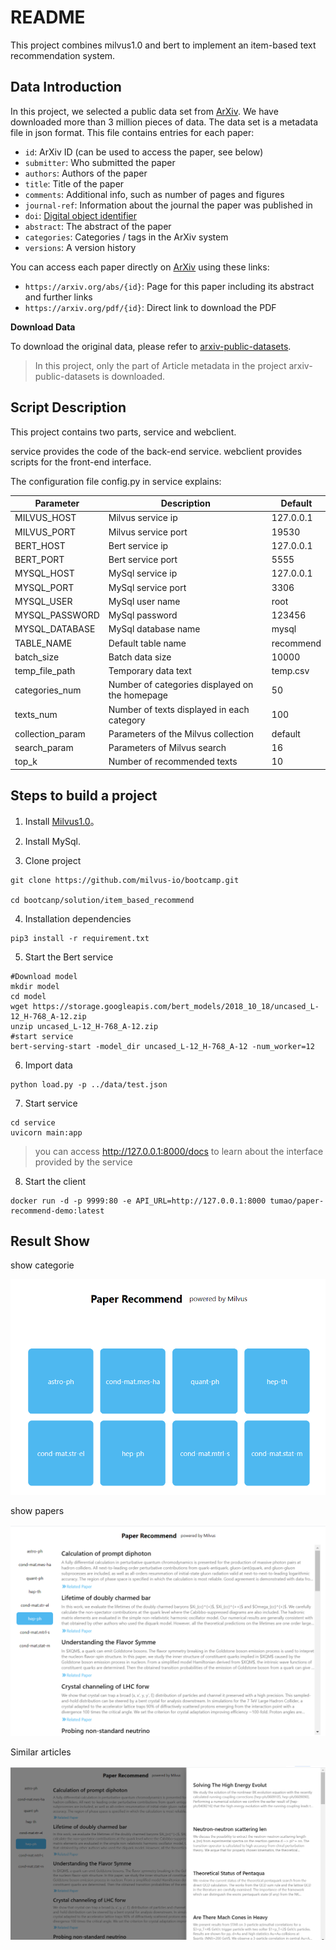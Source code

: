 # README


This project combines milvus1.0 and bert to implement an item-based text recommendation system.

## Data Introduction

In this project, we selected a public data set from [ArXiv](https://arxiv.org/). We have downloaded more than 3 million pieces of data. The data set is a metadata file in json format. This file contains entries for each paper:

- `id`: ArXiv ID (can be used to access the paper, see below)
- `submitter`: Who submitted the paper
- `authors`: Authors of the paper
- `title`: Title of the paper
- `comments`: Additional info, such as number of pages and figures
- `journal-ref`: Information about the journal the paper was published in
- `doi`: [Digital object identifier](https://www.doi.org/)
- `abstract`: The abstract of the paper
- `categories`: Categories / tags in the ArXiv system
- `versions`: A version history

You can access each paper directly on [ArXiv](https://arxiv.org/) using these links:

- `https://arxiv.org/abs/{id}`: Page for this paper including its abstract and further links
- `https://arxiv.org/pdf/{id}`: Direct link to download the PDF

**Download Data**

To download the original data, please refer to [arxiv-public-datasets](https://github.com/mattbierbaum/arxiv-public-datasets).

> In this project, only the part of Article metadata in the project arxiv-public-datasets is downloaded.



## Script Description

This project contains two parts, service and webclient.

service provides the code of the back-end service. webclient provides scripts for the front-end interface.

The configuration file config.py in service explains:

| Parameter        | Description                                    | Default   |
| ---------------- | ---------------------------------------------- | --------- |
| MILVUS_HOST      | Milvus service ip                              | 127.0.0.1 |
| MILVUS_PORT      | Milvus service port                            | 19530     |
| BERT_HOST        | Bert service ip                                | 127.0.0.1 |
| BERT_PORT        | Bert service port                              | 5555      |
| MYSQL_HOST       | MySql service ip                               | 127.0.0.1 |
| MYSQL_PORT       | MySql service port                             | 3306      |
| MYSQL_USER       | MySql user name                                | root      |
| MYSQL_PASSWORD   | MySql password                                 | 123456    |
| MYSQL_DATABASE   | MySql database  name                           | mysql     |
| TABLE_NAME       | Default table name                             | recommend |
| batch_size       | Batch data size                                | 10000     |
| temp_file_path   | Temporary data text                            | temp.csv  |
| categories_num   | Number of categories displayed on the homepage | 50        |
| texts_num        | Number of texts displayed in each category     | 100       |
| collection_param | Parameters of the Milvus collection            | default   |
| search_param     | Parameters of Milvus search                    | 16        |
| top_k            | Number of recommended texts                    | 10        |



## Steps to build a project

1. Install [Milvus1.0](https://www.milvus.io/docs/v1.0.0/milvus_docker-cpu.md)。

2. Install MySql.

3. Clone project

```shell
git clone https://github.com/milvus-io/bootcamp.git

cd bootcanp/solution/item_based_recommend
```

4. Installation dependencies

```shell
pip3 install -r requirement.txt
```

5. Start the Bert service

```
#Download model
mkdir model
cd model
wget https://storage.googleapis.com/bert_models/2018_10_18/uncased_L-12_H-768_A-12.zip
unzip uncased_L-12_H-768_A-12.zip
#start service
bert-serving-start -model_dir uncased_L-12_H-768_A-12 -num_worker=12
```

6. Import data

```shell
python load.py -p ../data/test.json
```



7. Start service

```shell
cd service
uvicorn main:app
```

> you can access http://127.0.0.1:8000/docs to learn about the interface provided by the service

8. Start the client

```
docker run -d -p 9999:80 -e API_URL=http://127.0.0.1:8000 tumao/paper-recommend-demo:latest
```



## Result Show

show categorie

![1600246331](img/1600246331.png)

show papers

![1600246331](img/1600246467.png)

Similar articles

![1600246331](img/1600246498.png)

